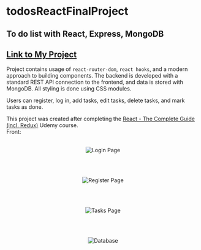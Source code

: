 # todosReactFinalProject
## To do list with React, Express, MongoDB
## [Link to My Project](https://todos-react-final-projec-git-374555-wojciechs-projects-472c4b47.vercel.app/login)

Project contains usage of `react-router-dom`, `react hooks`, and a modern approach to building components. The backend is developed with a standard REST API connection to the frontend, and data is stored with MongoDB. All styling is done using CSS modules. 

Users can register, log in, add tasks, edit tasks, delete tasks, and mark tasks as done.

This project was created after completing the [React - The Complete Guide (incl. Redux)](https://www.udemy.com/course/react-the-complete-guide-incl-redux/learn/lecture/35733876?start=375#content) Udemy course.
<br />
Front:
<br /><br />
<p align="center">
  <img src="https://github.com/wojo501/todosReactFinalProject/blob/master/images/loginPage.png" alt="Login Page">
</p>
<br /><br />
<p align="center">
  <img src="https://github.com/wojo501/todosReactFinalProject/blob/master/images/registerPage.png" alt="Register Page">
</p>
<br /><br />
<p align="center">
  <img src="https://github.com/wojo501/todosReactFinalProject/blob/master/images/tasksPage.png" alt="Tasks Page">
</p>
<br /><br />
<p align="center">
  <img src="https://github.com/wojo501/todosReactFinalProject/blob/master/images/database.PNG" alt="Database">
</p>
<br /><br /><br />



